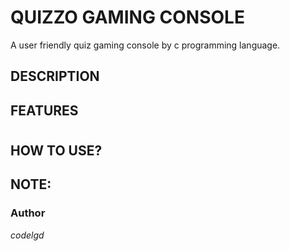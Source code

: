 # QUIZZO  GAMING CONSOLE
  A user friendly quiz gaming console by c programming language.
## DESCRIPTION
## FEATURES
#
#
#
## HOW TO USE?
## NOTE:



### Author
*codelgd*